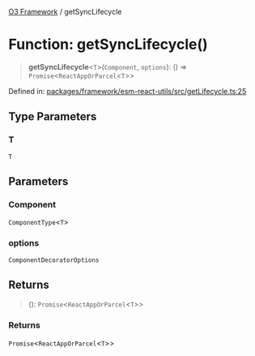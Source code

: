 [O3 Framework](../API.md) / getSyncLifecycle

# Function: getSyncLifecycle()

> **getSyncLifecycle**\<`T`\>(`Component`, `options`): () => `Promise`\<`ReactAppOrParcel`\<`T`\>\>

Defined in: [packages/framework/esm-react-utils/src/getLifecycle.ts:25](https://github.com/habeshabro/openmrs-esm-core/blob/main/packages/framework/esm-react-utils/src/getLifecycle.ts#L25)

## Type Parameters

### T

`T`

## Parameters

### Component

`ComponentType`\<`T`\>

### options

`ComponentDecoratorOptions`

## Returns

> (): `Promise`\<`ReactAppOrParcel`\<`T`\>\>

### Returns

`Promise`\<`ReactAppOrParcel`\<`T`\>\>
